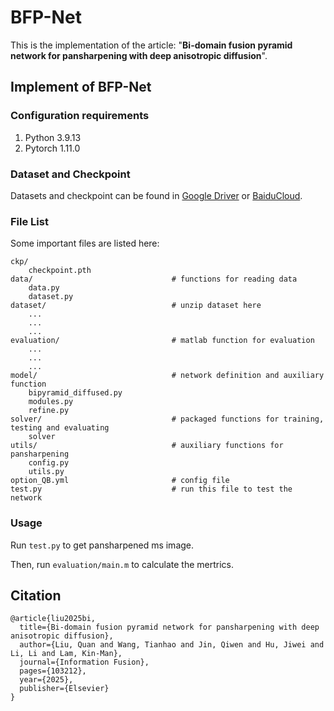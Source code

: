 # BFP-Net
This is the implementation of the article: "**Bi-domain fusion pyramid network for pansharpening with deep anisotropic diffusion**".

## Implement of BFP-Net

### Configuration requirements 

1. Python  3.9.13
2. Pytorch 1.11.0

### Dataset and Checkpoint
Datasets and checkpoint can be found in [Google Driver](https://drive.google.com/drive/folders/1ZeCFPkNf4IlrkIUxoVNNAuK0b25wZ2oh?usp=sharing) or [BaiduCloud](https://pan.baidu.com/s/177x90-aALTWld0pJdw6CBw?pwd=csk2).

### File List
Some important files are listed here:
```
ckp/
    checkpoint.pth
data/                               # functions for reading data
    data.py
    dataset.py
dataset/                            # unzip dataset here
    ...
    ...
    ...
evaluation/                         # matlab function for evaluation
    ...
    ...
    ...
model/                              # network definition and auxiliary function
    bipyramid_diffused.py
    modules.py
    refine.py
solver/                             # packaged functions for training, testing and evaluating
    solver
utils/                              # auxiliary functions for pansharpening
    config.py
    utils.py
option_QB.yml                       # config file
test.py                             # run this file to test the network
```

### Usage
Run  ``test.py`` to get pansharpened ms image.

Then, run ``evaluation/main.m`` to calculate the mertrics.

## Citation
```shell
@article{liu2025bi,
  title={Bi-domain fusion pyramid network for pansharpening with deep anisotropic diffusion},
  author={Liu, Quan and Wang, Tianhao and Jin, Qiwen and Hu, Jiwei and Li, Li and Lam, Kin-Man},
  journal={Information Fusion},
  pages={103212},
  year={2025},
  publisher={Elsevier}
}
```
